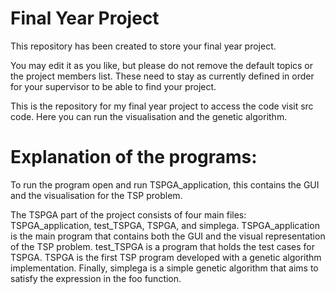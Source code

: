 # Final Year Project

This repository has been created to store your final year project.

You may edit it as you like, but please do not remove the default topics or the project members list. These need to stay as currently defined in order for your supervisor to be able to find your project.

This is the repository for my final year project to access the code visit src code. Here you can run the visualisation and the genetic algorithm.

# Explanation of the programs:

To run the program open and run TSPGA_application, this contains the GUI and the visualisation for the TSP problem.

The TSPGA part of the project consists of four main files: TSPGA_application, test_TSPGA, TSPGA, and simplega. 
TSPGA_application is the main program that contains both the GUI and the visual representation of the TSP problem. test_TSPGA is a program that holds the test cases for TSPGA. TSPGA is the first TSP program developed with a genetic algorithm implementation. Finally, simplega is a simple genetic algorithm that aims to satisfy the expression in the foo function.
